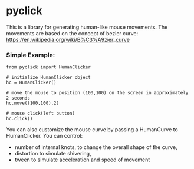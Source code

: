 # pyclick
This is a library for generating human-like mouse movements.
The movements are based on the concept of bezier curve:
https://en.wikipedia.org/wiki/B%C3%A9zier_curve

### Simple Example:
```
from pyclick import HumanClicker

# initialize HumanClicker object
hc = HumanClicker()

# move the mouse to position (100,100) on the screen in approximately 2 seconds
hc.move((100,100),2)

# mouse click(left button)
hc.click()
```
You can also customize the mouse curve by passing a HumanCurve to HumanClicker. You can control:
- number of internal knots, to change the overall shape of the curve,
- distortion to simulate shivering,
- tween to simulate acceleration and speed of movement

